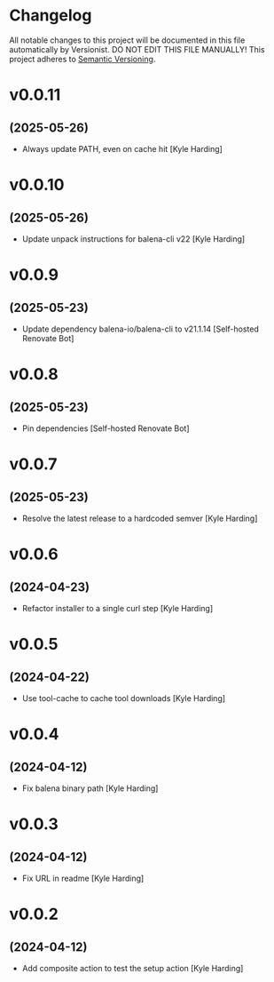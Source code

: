 # Changelog

All notable changes to this project will be documented in this file
automatically by Versionist. DO NOT EDIT THIS FILE MANUALLY!
This project adheres to [Semantic Versioning](http://semver.org/).

# v0.0.11
## (2025-05-26)

* Always update PATH, even on cache hit [Kyle Harding]

# v0.0.10
## (2025-05-26)

* Update unpack instructions for balena-cli v22 [Kyle Harding]

# v0.0.9
## (2025-05-23)

* Update dependency balena-io/balena-cli to v21.1.14 [Self-hosted Renovate Bot]

# v0.0.8
## (2025-05-23)

* Pin dependencies [Self-hosted Renovate Bot]

# v0.0.7
## (2025-05-23)

* Resolve the latest release to a hardcoded semver [Kyle Harding]

# v0.0.6
## (2024-04-23)

* Refactor installer to a single curl step [Kyle Harding]

# v0.0.5
## (2024-04-22)

* Use tool-cache to cache tool downloads [Kyle Harding]

# v0.0.4
## (2024-04-12)

* Fix balena binary path [Kyle Harding]

# v0.0.3
## (2024-04-12)

* Fix URL in readme [Kyle Harding]

# v0.0.2
## (2024-04-12)

* Add composite action to test the setup action [Kyle Harding]
